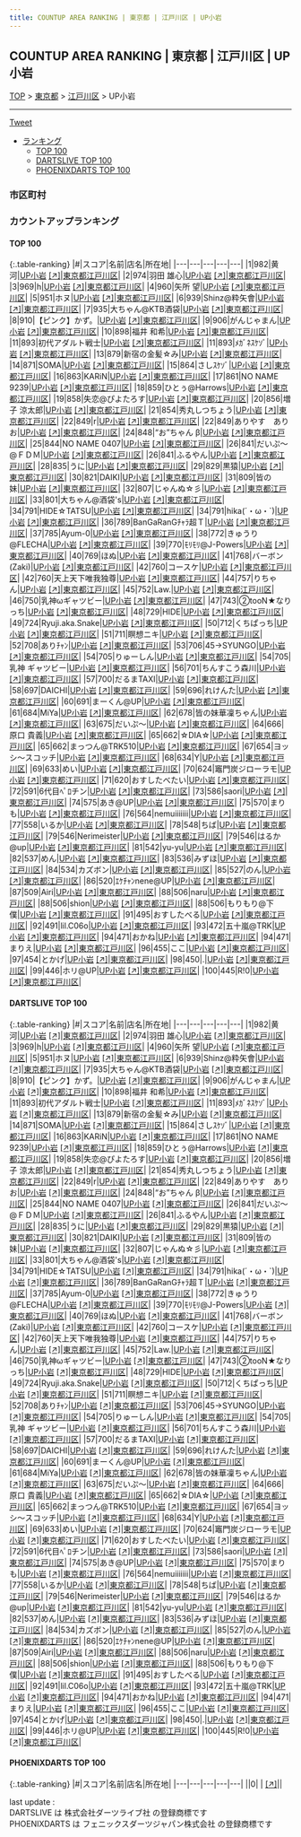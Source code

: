 ```yaml
---
title: COUNTUP AREA RANKING | 東京都 | 江戸川区 | UP小岩
---
```

## COUNTUP AREA RANKING | 東京都 | 江戸川区 | UP小岩

[TOP](/darts/rank/) > [東京都](/darts/rank/東京都/) > [江戸川区](/darts/rank/東京都/江戸川区/) > UP小岩

___

<a href="https://twitter.com/share?ref_src=twsrc%5Etfw" data-text="COUNTUP AREA RANKING | 東京都江戸川区UP小岩" class="twitter-share-button" data-hashtags="DARTSLIVE,PHOENIXDARTS,darts,ダーツ" data-show-count="false">Tweet</a>

* [ランキング](#カウントアップランキング)
    * [TOP 100](#top-100)
    * [DARTSLIVE TOP 100](#dartslive-top-100)
    * [PHOENIXDARTS TOP 100](#phoenixdarts-top-100)

### 市区町村

<ul>

</ul>

### カウントアップランキング

#### TOP 100



{:.table-ranking}
|#|スコア|名前|店名|所在地|
|---|---|---|---|---|
|1|982|<span class="rank-name-dl">黄河</span>|<a href="/darts/rank/shops/9044b447a1e9bbe7b21333aee1bd51e4.html">UP小岩</a> <a href="https://search.dartslive.com/jp/shop/9044b447a1e9bbe7b21333aee1bd51e4">[↗]</a>|<a href="/darts/rank/東京都/江戸川区">東京都江戸川区</a>|
|2|974|<span class="rank-name-dl">羽田 雄心</span>|<a href="/darts/rank/shops/9044b447a1e9bbe7b21333aee1bd51e4.html">UP小岩</a> <a href="https://search.dartslive.com/jp/shop/9044b447a1e9bbe7b21333aee1bd51e4">[↗]</a>|<a href="/darts/rank/東京都/江戸川区">東京都江戸川区</a>|
|3|969|<span class="rank-name-dl">h</span>|<a href="/darts/rank/shops/9044b447a1e9bbe7b21333aee1bd51e4.html">UP小岩</a> <a href="https://search.dartslive.com/jp/shop/9044b447a1e9bbe7b21333aee1bd51e4">[↗]</a>|<a href="/darts/rank/東京都/江戸川区">東京都江戸川区</a>|
|4|960|<span class="rank-name-dl">矢所 望</span>|<a href="/darts/rank/shops/9044b447a1e9bbe7b21333aee1bd51e4.html">UP小岩</a> <a href="https://search.dartslive.com/jp/shop/9044b447a1e9bbe7b21333aee1bd51e4">[↗]</a>|<a href="/darts/rank/東京都/江戸川区">東京都江戸川区</a>|
|5|951|<span class="rank-name-dl">ホヌ</span>|<a href="/darts/rank/shops/9044b447a1e9bbe7b21333aee1bd51e4.html">UP小岩</a> <a href="https://search.dartslive.com/jp/shop/9044b447a1e9bbe7b21333aee1bd51e4">[↗]</a>|<a href="/darts/rank/東京都/江戸川区">東京都江戸川区</a>|
|6|939|<span class="rank-name-dl">Shinz@粋矢會</span>|<a href="/darts/rank/shops/9044b447a1e9bbe7b21333aee1bd51e4.html">UP小岩</a> <a href="https://search.dartslive.com/jp/shop/9044b447a1e9bbe7b21333aee1bd51e4">[↗]</a>|<a href="/darts/rank/東京都/江戸川区">東京都江戸川区</a>|
|7|935|<span class="rank-name-dl">大ちゃん@KTB酒袋</span>|<a href="/darts/rank/shops/9044b447a1e9bbe7b21333aee1bd51e4.html">UP小岩</a> <a href="https://search.dartslive.com/jp/shop/9044b447a1e9bbe7b21333aee1bd51e4">[↗]</a>|<a href="/darts/rank/東京都/江戸川区">東京都江戸川区</a>|
|8|910|<span class="rank-name-dl">【ピンク】かず。</span>|<a href="/darts/rank/shops/9044b447a1e9bbe7b21333aee1bd51e4.html">UP小岩</a> <a href="https://search.dartslive.com/jp/shop/9044b447a1e9bbe7b21333aee1bd51e4">[↗]</a>|<a href="/darts/rank/東京都/江戸川区">東京都江戸川区</a>|
|9|906|<span class="rank-name-dl">がんじゃまん</span>|<a href="/darts/rank/shops/9044b447a1e9bbe7b21333aee1bd51e4.html">UP小岩</a> <a href="https://search.dartslive.com/jp/shop/9044b447a1e9bbe7b21333aee1bd51e4">[↗]</a>|<a href="/darts/rank/東京都/江戸川区">東京都江戸川区</a>|
|10|898|<span class="rank-name-dl">福井 和希</span>|<a href="/darts/rank/shops/9044b447a1e9bbe7b21333aee1bd51e4.html">UP小岩</a> <a href="https://search.dartslive.com/jp/shop/9044b447a1e9bbe7b21333aee1bd51e4">[↗]</a>|<a href="/darts/rank/東京都/江戸川区">東京都江戸川区</a>|
|11|893|<span class="rank-name-dl">初代アダルト戦士</span>|<a href="/darts/rank/shops/9044b447a1e9bbe7b21333aee1bd51e4.html">UP小岩</a> <a href="https://search.dartslive.com/jp/shop/9044b447a1e9bbe7b21333aee1bd51e4">[↗]</a>|<a href="/darts/rank/東京都/江戸川区">東京都江戸川区</a>|
|11|893|<span class="rank-name-dl">ﾒｶﾞﾈｽｹｿﾞ</span>|<a href="/darts/rank/shops/9044b447a1e9bbe7b21333aee1bd51e4.html">UP小岩</a> <a href="https://search.dartslive.com/jp/shop/9044b447a1e9bbe7b21333aee1bd51e4">[↗]</a>|<a href="/darts/rank/東京都/江戸川区">東京都江戸川区</a>|
|13|879|<span class="rank-name-dl">新宿の金髪☆み</span>|<a href="/darts/rank/shops/9044b447a1e9bbe7b21333aee1bd51e4.html">UP小岩</a> <a href="https://search.dartslive.com/jp/shop/9044b447a1e9bbe7b21333aee1bd51e4">[↗]</a>|<a href="/darts/rank/東京都/江戸川区">東京都江戸川区</a>|
|14|871|<span class="rank-name-dl">SOMA</span>|<a href="/darts/rank/shops/9044b447a1e9bbe7b21333aee1bd51e4.html">UP小岩</a> <a href="https://search.dartslive.com/jp/shop/9044b447a1e9bbe7b21333aee1bd51e4">[↗]</a>|<a href="/darts/rank/東京都/江戸川区">東京都江戸川区</a>|
|15|864|<span class="rank-name-dl">さしｽｹｿﾞ</span>|<a href="/darts/rank/shops/9044b447a1e9bbe7b21333aee1bd51e4.html">UP小岩</a> <a href="https://search.dartslive.com/jp/shop/9044b447a1e9bbe7b21333aee1bd51e4">[↗]</a>|<a href="/darts/rank/東京都/江戸川区">東京都江戸川区</a>|
|16|863|<span class="rank-name-dl">KARiN</span>|<a href="/darts/rank/shops/9044b447a1e9bbe7b21333aee1bd51e4.html">UP小岩</a> <a href="https://search.dartslive.com/jp/shop/9044b447a1e9bbe7b21333aee1bd51e4">[↗]</a>|<a href="/darts/rank/東京都/江戸川区">東京都江戸川区</a>|
|17|861|<span class="rank-name-dl">NO NAME 9239</span>|<a href="/darts/rank/shops/9044b447a1e9bbe7b21333aee1bd51e4.html">UP小岩</a> <a href="https://search.dartslive.com/jp/shop/9044b447a1e9bbe7b21333aee1bd51e4">[↗]</a>|<a href="/darts/rank/東京都/江戸川区">東京都江戸川区</a>|
|18|859|<span class="rank-name-dl">ひとぅ@Harrows</span>|<a href="/darts/rank/shops/9044b447a1e9bbe7b21333aee1bd51e4.html">UP小岩</a> <a href="https://search.dartslive.com/jp/shop/9044b447a1e9bbe7b21333aee1bd51e4">[↗]</a>|<a href="/darts/rank/東京都/江戸川区">東京都江戸川区</a>|
|19|858|<span class="rank-name-dl">失恋@ぴよたろす</span>|<a href="/darts/rank/shops/9044b447a1e9bbe7b21333aee1bd51e4.html">UP小岩</a> <a href="https://search.dartslive.com/jp/shop/9044b447a1e9bbe7b21333aee1bd51e4">[↗]</a>|<a href="/darts/rank/東京都/江戸川区">東京都江戸川区</a>|
|20|856|<span class="rank-name-dl">増子 涼太郎</span>|<a href="/darts/rank/shops/9044b447a1e9bbe7b21333aee1bd51e4.html">UP小岩</a> <a href="https://search.dartslive.com/jp/shop/9044b447a1e9bbe7b21333aee1bd51e4">[↗]</a>|<a href="/darts/rank/東京都/江戸川区">東京都江戸川区</a>|
|21|854|<span class="rank-name-dl">秀丸しつちょう</span>|<a href="/darts/rank/shops/9044b447a1e9bbe7b21333aee1bd51e4.html">UP小岩</a> <a href="https://search.dartslive.com/jp/shop/9044b447a1e9bbe7b21333aee1bd51e4">[↗]</a>|<a href="/darts/rank/東京都/江戸川区">東京都江戸川区</a>|
|22|849|<span class="rank-name-dl">r</span>|<a href="/darts/rank/shops/9044b447a1e9bbe7b21333aee1bd51e4.html">UP小岩</a> <a href="https://search.dartslive.com/jp/shop/9044b447a1e9bbe7b21333aee1bd51e4">[↗]</a>|<a href="/darts/rank/東京都/江戸川区">東京都江戸川区</a>|
|22|849|<span class="rank-name-dl">ありやす　ありお</span>|<a href="/darts/rank/shops/9044b447a1e9bbe7b21333aee1bd51e4.html">UP小岩</a> <a href="https://search.dartslive.com/jp/shop/9044b447a1e9bbe7b21333aee1bd51e4">[↗]</a>|<a href="/darts/rank/東京都/江戸川区">東京都江戸川区</a>|
|24|848|<span class="rank-name-dl">“お”ちゃん β</span>|<a href="/darts/rank/shops/9044b447a1e9bbe7b21333aee1bd51e4.html">UP小岩</a> <a href="https://search.dartslive.com/jp/shop/9044b447a1e9bbe7b21333aee1bd51e4">[↗]</a>|<a href="/darts/rank/東京都/江戸川区">東京都江戸川区</a>|
|25|844|<span class="rank-name-dl">NO NAME 0407</span>|<a href="/darts/rank/shops/9044b447a1e9bbe7b21333aee1bd51e4.html">UP小岩</a> <a href="https://search.dartslive.com/jp/shop/9044b447a1e9bbe7b21333aee1bd51e4">[↗]</a>|<a href="/darts/rank/東京都/江戸川区">東京都江戸川区</a>|
|26|841|<span class="rank-name-dl">だいぷ～@ＦＤＭ</span>|<a href="/darts/rank/shops/9044b447a1e9bbe7b21333aee1bd51e4.html">UP小岩</a> <a href="https://search.dartslive.com/jp/shop/9044b447a1e9bbe7b21333aee1bd51e4">[↗]</a>|<a href="/darts/rank/東京都/江戸川区">東京都江戸川区</a>|
|26|841|<span class="rank-name-dl">ふるやん</span>|<a href="/darts/rank/shops/9044b447a1e9bbe7b21333aee1bd51e4.html">UP小岩</a> <a href="https://search.dartslive.com/jp/shop/9044b447a1e9bbe7b21333aee1bd51e4">[↗]</a>|<a href="/darts/rank/東京都/江戸川区">東京都江戸川区</a>|
|28|835|<span class="rank-name-dl">うに</span>|<a href="/darts/rank/shops/9044b447a1e9bbe7b21333aee1bd51e4.html">UP小岩</a> <a href="https://search.dartslive.com/jp/shop/9044b447a1e9bbe7b21333aee1bd51e4">[↗]</a>|<a href="/darts/rank/東京都/江戸川区">東京都江戸川区</a>|
|29|829|<span class="rank-name-dl">黒猿</span>|<a href="/darts/rank/shops/9044b447a1e9bbe7b21333aee1bd51e4.html">UP小岩</a> <a href="https://search.dartslive.com/jp/shop/9044b447a1e9bbe7b21333aee1bd51e4">[↗]</a>|<a href="/darts/rank/東京都/江戸川区">東京都江戸川区</a>|
|30|821|<span class="rank-name-dl">DAIKI</span>|<a href="/darts/rank/shops/9044b447a1e9bbe7b21333aee1bd51e4.html">UP小岩</a> <a href="https://search.dartslive.com/jp/shop/9044b447a1e9bbe7b21333aee1bd51e4">[↗]</a>|<a href="/darts/rank/東京都/江戸川区">東京都江戸川区</a>|
|31|809|<span class="rank-name-dl">皆の妹</span>|<a href="/darts/rank/shops/9044b447a1e9bbe7b21333aee1bd51e4.html">UP小岩</a> <a href="https://search.dartslive.com/jp/shop/9044b447a1e9bbe7b21333aee1bd51e4">[↗]</a>|<a href="/darts/rank/東京都/江戸川区">東京都江戸川区</a>|
|32|807|<span class="rank-name-dl">じゃんぬ☆彡</span>|<a href="/darts/rank/shops/9044b447a1e9bbe7b21333aee1bd51e4.html">UP小岩</a> <a href="https://search.dartslive.com/jp/shop/9044b447a1e9bbe7b21333aee1bd51e4">[↗]</a>|<a href="/darts/rank/東京都/江戸川区">東京都江戸川区</a>|
|33|801|<span class="rank-name-dl">大ちゃん@酒袋&#x27;s</span>|<a href="/darts/rank/shops/9044b447a1e9bbe7b21333aee1bd51e4.html">UP小岩</a> <a href="https://search.dartslive.com/jp/shop/9044b447a1e9bbe7b21333aee1bd51e4">[↗]</a>|<a href="/darts/rank/東京都/江戸川区">東京都江戸川区</a>|
|34|791|<span class="rank-name-dl">HIDE☆TATSU</span>|<a href="/darts/rank/shops/9044b447a1e9bbe7b21333aee1bd51e4.html">UP小岩</a> <a href="https://search.dartslive.com/jp/shop/9044b447a1e9bbe7b21333aee1bd51e4">[↗]</a>|<a href="/darts/rank/東京都/江戸川区">東京都江戸川区</a>|
|34|791|<span class="rank-name-dl">hika(´・ω・`)</span>|<a href="/darts/rank/shops/9044b447a1e9bbe7b21333aee1bd51e4.html">UP小岩</a> <a href="https://search.dartslive.com/jp/shop/9044b447a1e9bbe7b21333aee1bd51e4">[↗]</a>|<a href="/darts/rank/東京都/江戸川区">東京都江戸川区</a>|
|36|789|<span class="rank-name-dl">BanGaRanGﾁｬﾗ超Ｔ</span>|<a href="/darts/rank/shops/9044b447a1e9bbe7b21333aee1bd51e4.html">UP小岩</a> <a href="https://search.dartslive.com/jp/shop/9044b447a1e9bbe7b21333aee1bd51e4">[↗]</a>|<a href="/darts/rank/東京都/江戸川区">東京都江戸川区</a>|
|37|785|<span class="rank-name-dl">Ayum-0</span>|<a href="/darts/rank/shops/9044b447a1e9bbe7b21333aee1bd51e4.html">UP小岩</a> <a href="https://search.dartslive.com/jp/shop/9044b447a1e9bbe7b21333aee1bd51e4">[↗]</a>|<a href="/darts/rank/東京都/江戸川区">東京都江戸川区</a>|
|38|772|<span class="rank-name-dl">きゅうり@FLECHA</span>|<a href="/darts/rank/shops/9044b447a1e9bbe7b21333aee1bd51e4.html">UP小岩</a> <a href="https://search.dartslive.com/jp/shop/9044b447a1e9bbe7b21333aee1bd51e4">[↗]</a>|<a href="/darts/rank/東京都/江戸川区">東京都江戸川区</a>|
|39|770|<span class="rank-name-dl">ﾓﾘﾓﾘ@J-Powers</span>|<a href="/darts/rank/shops/9044b447a1e9bbe7b21333aee1bd51e4.html">UP小岩</a> <a href="https://search.dartslive.com/jp/shop/9044b447a1e9bbe7b21333aee1bd51e4">[↗]</a>|<a href="/darts/rank/東京都/江戸川区">東京都江戸川区</a>|
|40|769|<span class="rank-name-dl">ほぬ</span>|<a href="/darts/rank/shops/9044b447a1e9bbe7b21333aee1bd51e4.html">UP小岩</a> <a href="https://search.dartslive.com/jp/shop/9044b447a1e9bbe7b21333aee1bd51e4">[↗]</a>|<a href="/darts/rank/東京都/江戸川区">東京都江戸川区</a>|
|41|768|<span class="rank-name-dl">バーボン(Zaki)</span>|<a href="/darts/rank/shops/9044b447a1e9bbe7b21333aee1bd51e4.html">UP小岩</a> <a href="https://search.dartslive.com/jp/shop/9044b447a1e9bbe7b21333aee1bd51e4">[↗]</a>|<a href="/darts/rank/東京都/江戸川区">東京都江戸川区</a>|
|42|760|<span class="rank-name-dl">コースケ</span>|<a href="/darts/rank/shops/9044b447a1e9bbe7b21333aee1bd51e4.html">UP小岩</a> <a href="https://search.dartslive.com/jp/shop/9044b447a1e9bbe7b21333aee1bd51e4">[↗]</a>|<a href="/darts/rank/東京都/江戸川区">東京都江戸川区</a>|
|42|760|<span class="rank-name-dl">天上天下唯我独尊</span>|<a href="/darts/rank/shops/9044b447a1e9bbe7b21333aee1bd51e4.html">UP小岩</a> <a href="https://search.dartslive.com/jp/shop/9044b447a1e9bbe7b21333aee1bd51e4">[↗]</a>|<a href="/darts/rank/東京都/江戸川区">東京都江戸川区</a>|
|44|757|<span class="rank-name-dl">りちゃん</span>|<a href="/darts/rank/shops/9044b447a1e9bbe7b21333aee1bd51e4.html">UP小岩</a> <a href="https://search.dartslive.com/jp/shop/9044b447a1e9bbe7b21333aee1bd51e4">[↗]</a>|<a href="/darts/rank/東京都/江戸川区">東京都江戸川区</a>|
|45|752|<span class="rank-name-dl">Law.</span>|<a href="/darts/rank/shops/9044b447a1e9bbe7b21333aee1bd51e4.html">UP小岩</a> <a href="https://search.dartslive.com/jp/shop/9044b447a1e9bbe7b21333aee1bd51e4">[↗]</a>|<a href="/darts/rank/東京都/江戸川区">東京都江戸川区</a>|
|46|750|<span class="rank-name-dl">乳神ωギャツビー</span>|<a href="/darts/rank/shops/9044b447a1e9bbe7b21333aee1bd51e4.html">UP小岩</a> <a href="https://search.dartslive.com/jp/shop/9044b447a1e9bbe7b21333aee1bd51e4">[↗]</a>|<a href="/darts/rank/東京都/江戸川区">東京都江戸川区</a>|
|47|743|<span class="rank-name-dl">②tooN★なりっち</span>|<a href="/darts/rank/shops/9044b447a1e9bbe7b21333aee1bd51e4.html">UP小岩</a> <a href="https://search.dartslive.com/jp/shop/9044b447a1e9bbe7b21333aee1bd51e4">[↗]</a>|<a href="/darts/rank/東京都/江戸川区">東京都江戸川区</a>|
|48|729|<span class="rank-name-dl">HIDE</span>|<a href="/darts/rank/shops/9044b447a1e9bbe7b21333aee1bd51e4.html">UP小岩</a> <a href="https://search.dartslive.com/jp/shop/9044b447a1e9bbe7b21333aee1bd51e4">[↗]</a>|<a href="/darts/rank/東京都/江戸川区">東京都江戸川区</a>|
|49|724|<span class="rank-name-dl">Ryuji.aka.Snake</span>|<a href="/darts/rank/shops/9044b447a1e9bbe7b21333aee1bd51e4.html">UP小岩</a> <a href="https://search.dartslive.com/jp/shop/9044b447a1e9bbe7b21333aee1bd51e4">[↗]</a>|<a href="/darts/rank/東京都/江戸川区">東京都江戸川区</a>|
|50|712|<span class="rank-name-dl">くちぱっち</span>|<a href="/darts/rank/shops/9044b447a1e9bbe7b21333aee1bd51e4.html">UP小岩</a> <a href="https://search.dartslive.com/jp/shop/9044b447a1e9bbe7b21333aee1bd51e4">[↗]</a>|<a href="/darts/rank/東京都/江戸川区">東京都江戸川区</a>|
|51|711|<span class="rank-name-dl">瞑想ニキ</span>|<a href="/darts/rank/shops/9044b447a1e9bbe7b21333aee1bd51e4.html">UP小岩</a> <a href="https://search.dartslive.com/jp/shop/9044b447a1e9bbe7b21333aee1bd51e4">[↗]</a>|<a href="/darts/rank/東京都/江戸川区">東京都江戸川区</a>|
|52|708|<span class="rank-name-dl">ありﾁｬﾝ</span>|<a href="/darts/rank/shops/9044b447a1e9bbe7b21333aee1bd51e4.html">UP小岩</a> <a href="https://search.dartslive.com/jp/shop/9044b447a1e9bbe7b21333aee1bd51e4">[↗]</a>|<a href="/darts/rank/東京都/江戸川区">東京都江戸川区</a>|
|53|706|<span class="rank-name-dl">45→SYUNGO</span>|<a href="/darts/rank/shops/9044b447a1e9bbe7b21333aee1bd51e4.html">UP小岩</a> <a href="https://search.dartslive.com/jp/shop/9044b447a1e9bbe7b21333aee1bd51e4">[↗]</a>|<a href="/darts/rank/東京都/江戸川区">東京都江戸川区</a>|
|54|705|<span class="rank-name-dl">りゅーしん</span>|<a href="/darts/rank/shops/9044b447a1e9bbe7b21333aee1bd51e4.html">UP小岩</a> <a href="https://search.dartslive.com/jp/shop/9044b447a1e9bbe7b21333aee1bd51e4">[↗]</a>|<a href="/darts/rank/東京都/江戸川区">東京都江戸川区</a>|
|54|705|<span class="rank-name-dl">乳神 ギャツビー</span>|<a href="/darts/rank/shops/9044b447a1e9bbe7b21333aee1bd51e4.html">UP小岩</a> <a href="https://search.dartslive.com/jp/shop/9044b447a1e9bbe7b21333aee1bd51e4">[↗]</a>|<a href="/darts/rank/東京都/江戸川区">東京都江戸川区</a>|
|56|701|<span class="rank-name-dl">ちんすこう森川</span>|<a href="/darts/rank/shops/9044b447a1e9bbe7b21333aee1bd51e4.html">UP小岩</a> <a href="https://search.dartslive.com/jp/shop/9044b447a1e9bbe7b21333aee1bd51e4">[↗]</a>|<a href="/darts/rank/東京都/江戸川区">東京都江戸川区</a>|
|57|700|<span class="rank-name-dl">だるまTAXI</span>|<a href="/darts/rank/shops/9044b447a1e9bbe7b21333aee1bd51e4.html">UP小岩</a> <a href="https://search.dartslive.com/jp/shop/9044b447a1e9bbe7b21333aee1bd51e4">[↗]</a>|<a href="/darts/rank/東京都/江戸川区">東京都江戸川区</a>|
|58|697|<span class="rank-name-dl">DAICHI</span>|<a href="/darts/rank/shops/9044b447a1e9bbe7b21333aee1bd51e4.html">UP小岩</a> <a href="https://search.dartslive.com/jp/shop/9044b447a1e9bbe7b21333aee1bd51e4">[↗]</a>|<a href="/darts/rank/東京都/江戸川区">東京都江戸川区</a>|
|59|696|<span class="rank-name-dl">れけんた</span>|<a href="/darts/rank/shops/9044b447a1e9bbe7b21333aee1bd51e4.html">UP小岩</a> <a href="https://search.dartslive.com/jp/shop/9044b447a1e9bbe7b21333aee1bd51e4">[↗]</a>|<a href="/darts/rank/東京都/江戸川区">東京都江戸川区</a>|
|60|691|<span class="rank-name-dl">まーくん@UP</span>|<a href="/darts/rank/shops/9044b447a1e9bbe7b21333aee1bd51e4.html">UP小岩</a> <a href="https://search.dartslive.com/jp/shop/9044b447a1e9bbe7b21333aee1bd51e4">[↗]</a>|<a href="/darts/rank/東京都/江戸川区">東京都江戸川区</a>|
|61|684|<span class="rank-name-dl">MiYa</span>|<a href="/darts/rank/shops/9044b447a1e9bbe7b21333aee1bd51e4.html">UP小岩</a> <a href="https://search.dartslive.com/jp/shop/9044b447a1e9bbe7b21333aee1bd51e4">[↗]</a>|<a href="/darts/rank/東京都/江戸川区">東京都江戸川区</a>|
|62|678|<span class="rank-name-dl">皆の妹華凜ちゃん</span>|<a href="/darts/rank/shops/9044b447a1e9bbe7b21333aee1bd51e4.html">UP小岩</a> <a href="https://search.dartslive.com/jp/shop/9044b447a1e9bbe7b21333aee1bd51e4">[↗]</a>|<a href="/darts/rank/東京都/江戸川区">東京都江戸川区</a>|
|63|675|<span class="rank-name-dl">だいぷ～</span>|<a href="/darts/rank/shops/9044b447a1e9bbe7b21333aee1bd51e4.html">UP小岩</a> <a href="https://search.dartslive.com/jp/shop/9044b447a1e9bbe7b21333aee1bd51e4">[↗]</a>|<a href="/darts/rank/東京都/江戸川区">東京都江戸川区</a>|
|64|666|<span class="rank-name-dl">原口 貴義</span>|<a href="/darts/rank/shops/9044b447a1e9bbe7b21333aee1bd51e4.html">UP小岩</a> <a href="https://search.dartslive.com/jp/shop/9044b447a1e9bbe7b21333aee1bd51e4">[↗]</a>|<a href="/darts/rank/東京都/江戸川区">東京都江戸川区</a>|
|65|662|<span class="rank-name-dl">☆DIA☆</span>|<a href="/darts/rank/shops/9044b447a1e9bbe7b21333aee1bd51e4.html">UP小岩</a> <a href="https://search.dartslive.com/jp/shop/9044b447a1e9bbe7b21333aee1bd51e4">[↗]</a>|<a href="/darts/rank/東京都/江戸川区">東京都江戸川区</a>|
|65|662|<span class="rank-name-dl">まっつん@TRK510</span>|<a href="/darts/rank/shops/9044b447a1e9bbe7b21333aee1bd51e4.html">UP小岩</a> <a href="https://search.dartslive.com/jp/shop/9044b447a1e9bbe7b21333aee1bd51e4">[↗]</a>|<a href="/darts/rank/東京都/江戸川区">東京都江戸川区</a>|
|67|654|<span class="rank-name-dl">ヨッシ〜スコッチ</span>|<a href="/darts/rank/shops/9044b447a1e9bbe7b21333aee1bd51e4.html">UP小岩</a> <a href="https://search.dartslive.com/jp/shop/9044b447a1e9bbe7b21333aee1bd51e4">[↗]</a>|<a href="/darts/rank/東京都/江戸川区">東京都江戸川区</a>|
|68|634|<span class="rank-name-dl">Y</span>|<a href="/darts/rank/shops/9044b447a1e9bbe7b21333aee1bd51e4.html">UP小岩</a> <a href="https://search.dartslive.com/jp/shop/9044b447a1e9bbe7b21333aee1bd51e4">[↗]</a>|<a href="/darts/rank/東京都/江戸川区">東京都江戸川区</a>|
|69|633|<span class="rank-name-dl">めい</span>|<a href="/darts/rank/shops/9044b447a1e9bbe7b21333aee1bd51e4.html">UP小岩</a> <a href="https://search.dartslive.com/jp/shop/9044b447a1e9bbe7b21333aee1bd51e4">[↗]</a>|<a href="/darts/rank/東京都/江戸川区">東京都江戸川区</a>|
|70|624|<span class="rank-name-dl">竈門炭ジローラモ</span>|<a href="/darts/rank/shops/9044b447a1e9bbe7b21333aee1bd51e4.html">UP小岩</a> <a href="https://search.dartslive.com/jp/shop/9044b447a1e9bbe7b21333aee1bd51e4">[↗]</a>|<a href="/darts/rank/東京都/江戸川区">東京都江戸川区</a>|
|71|620|<span class="rank-name-dl">おすしたべたい</span>|<a href="/darts/rank/shops/9044b447a1e9bbe7b21333aee1bd51e4.html">UP小岩</a> <a href="https://search.dartslive.com/jp/shop/9044b447a1e9bbe7b21333aee1bd51e4">[↗]</a>|<a href="/darts/rank/東京都/江戸川区">東京都江戸川区</a>|
|72|591|<span class="rank-name-dl">6代目ﾍﾟﾛチン</span>|<a href="/darts/rank/shops/9044b447a1e9bbe7b21333aee1bd51e4.html">UP小岩</a> <a href="https://search.dartslive.com/jp/shop/9044b447a1e9bbe7b21333aee1bd51e4">[↗]</a>|<a href="/darts/rank/東京都/江戸川区">東京都江戸川区</a>|
|73|586|<span class="rank-name-dl">saori</span>|<a href="/darts/rank/shops/9044b447a1e9bbe7b21333aee1bd51e4.html">UP小岩</a> <a href="https://search.dartslive.com/jp/shop/9044b447a1e9bbe7b21333aee1bd51e4">[↗]</a>|<a href="/darts/rank/東京都/江戸川区">東京都江戸川区</a>|
|74|575|<span class="rank-name-dl">あき@UP</span>|<a href="/darts/rank/shops/9044b447a1e9bbe7b21333aee1bd51e4.html">UP小岩</a> <a href="https://search.dartslive.com/jp/shop/9044b447a1e9bbe7b21333aee1bd51e4">[↗]</a>|<a href="/darts/rank/東京都/江戸川区">東京都江戸川区</a>|
|75|570|<span class="rank-name-dl">まりも</span>|<a href="/darts/rank/shops/9044b447a1e9bbe7b21333aee1bd51e4.html">UP小岩</a> <a href="https://search.dartslive.com/jp/shop/9044b447a1e9bbe7b21333aee1bd51e4">[↗]</a>|<a href="/darts/rank/東京都/江戸川区">東京都江戸川区</a>|
|76|564|<span class="rank-name-dl">nemuiiiiiii</span>|<a href="/darts/rank/shops/9044b447a1e9bbe7b21333aee1bd51e4.html">UP小岩</a> <a href="https://search.dartslive.com/jp/shop/9044b447a1e9bbe7b21333aee1bd51e4">[↗]</a>|<a href="/darts/rank/東京都/江戸川区">東京都江戸川区</a>|
|77|558|<span class="rank-name-dl">いるか</span>|<a href="/darts/rank/shops/9044b447a1e9bbe7b21333aee1bd51e4.html">UP小岩</a> <a href="https://search.dartslive.com/jp/shop/9044b447a1e9bbe7b21333aee1bd51e4">[↗]</a>|<a href="/darts/rank/東京都/江戸川区">東京都江戸川区</a>|
|78|548|<span class="rank-name-dl">ちば</span>|<a href="/darts/rank/shops/9044b447a1e9bbe7b21333aee1bd51e4.html">UP小岩</a> <a href="https://search.dartslive.com/jp/shop/9044b447a1e9bbe7b21333aee1bd51e4">[↗]</a>|<a href="/darts/rank/東京都/江戸川区">東京都江戸川区</a>|
|79|546|<span class="rank-name-dl">Nerimeister</span>|<a href="/darts/rank/shops/9044b447a1e9bbe7b21333aee1bd51e4.html">UP小岩</a> <a href="https://search.dartslive.com/jp/shop/9044b447a1e9bbe7b21333aee1bd51e4">[↗]</a>|<a href="/darts/rank/東京都/江戸川区">東京都江戸川区</a>|
|79|546|<span class="rank-name-dl">はるか@up</span>|<a href="/darts/rank/shops/9044b447a1e9bbe7b21333aee1bd51e4.html">UP小岩</a> <a href="https://search.dartslive.com/jp/shop/9044b447a1e9bbe7b21333aee1bd51e4">[↗]</a>|<a href="/darts/rank/東京都/江戸川区">東京都江戸川区</a>|
|81|542|<span class="rank-name-dl">yu-yu</span>|<a href="/darts/rank/shops/9044b447a1e9bbe7b21333aee1bd51e4.html">UP小岩</a> <a href="https://search.dartslive.com/jp/shop/9044b447a1e9bbe7b21333aee1bd51e4">[↗]</a>|<a href="/darts/rank/東京都/江戸川区">東京都江戸川区</a>|
|82|537|<span class="rank-name-dl">めん</span>|<a href="/darts/rank/shops/9044b447a1e9bbe7b21333aee1bd51e4.html">UP小岩</a> <a href="https://search.dartslive.com/jp/shop/9044b447a1e9bbe7b21333aee1bd51e4">[↗]</a>|<a href="/darts/rank/東京都/江戸川区">東京都江戸川区</a>|
|83|536|<span class="rank-name-dl">みずほ</span>|<a href="/darts/rank/shops/9044b447a1e9bbe7b21333aee1bd51e4.html">UP小岩</a> <a href="https://search.dartslive.com/jp/shop/9044b447a1e9bbe7b21333aee1bd51e4">[↗]</a>|<a href="/darts/rank/東京都/江戸川区">東京都江戸川区</a>|
|84|534|<span class="rank-name-dl">カズボン</span>|<a href="/darts/rank/shops/9044b447a1e9bbe7b21333aee1bd51e4.html">UP小岩</a> <a href="https://search.dartslive.com/jp/shop/9044b447a1e9bbe7b21333aee1bd51e4">[↗]</a>|<a href="/darts/rank/東京都/江戸川区">東京都江戸川区</a>|
|85|527|<span class="rank-name-dl">のん</span>|<a href="/darts/rank/shops/9044b447a1e9bbe7b21333aee1bd51e4.html">UP小岩</a> <a href="https://search.dartslive.com/jp/shop/9044b447a1e9bbe7b21333aee1bd51e4">[↗]</a>|<a href="/darts/rank/東京都/江戸川区">東京都江戸川区</a>|
|86|520|<span class="rank-name-dl">ｴｹﾁｬﾝnene@UP</span>|<a href="/darts/rank/shops/9044b447a1e9bbe7b21333aee1bd51e4.html">UP小岩</a> <a href="https://search.dartslive.com/jp/shop/9044b447a1e9bbe7b21333aee1bd51e4">[↗]</a>|<a href="/darts/rank/東京都/江戸川区">東京都江戸川区</a>|
|87|509|<span class="rank-name-dl">Airi</span>|<a href="/darts/rank/shops/9044b447a1e9bbe7b21333aee1bd51e4.html">UP小岩</a> <a href="https://search.dartslive.com/jp/shop/9044b447a1e9bbe7b21333aee1bd51e4">[↗]</a>|<a href="/darts/rank/東京都/江戸川区">東京都江戸川区</a>|
|88|506|<span class="rank-name-dl">naru</span>|<a href="/darts/rank/shops/9044b447a1e9bbe7b21333aee1bd51e4.html">UP小岩</a> <a href="https://search.dartslive.com/jp/shop/9044b447a1e9bbe7b21333aee1bd51e4">[↗]</a>|<a href="/darts/rank/東京都/江戸川区">東京都江戸川区</a>|
|88|506|<span class="rank-name-dl">shion</span>|<a href="/darts/rank/shops/9044b447a1e9bbe7b21333aee1bd51e4.html">UP小岩</a> <a href="https://search.dartslive.com/jp/shop/9044b447a1e9bbe7b21333aee1bd51e4">[↗]</a>|<a href="/darts/rank/東京都/江戸川区">東京都江戸川区</a>|
|88|506|<span class="rank-name-dl">もりもり@下僕</span>|<a href="/darts/rank/shops/9044b447a1e9bbe7b21333aee1bd51e4.html">UP小岩</a> <a href="https://search.dartslive.com/jp/shop/9044b447a1e9bbe7b21333aee1bd51e4">[↗]</a>|<a href="/darts/rank/東京都/江戸川区">東京都江戸川区</a>|
|91|495|<span class="rank-name-dl">おすしたべる</span>|<a href="/darts/rank/shops/9044b447a1e9bbe7b21333aee1bd51e4.html">UP小岩</a> <a href="https://search.dartslive.com/jp/shop/9044b447a1e9bbe7b21333aee1bd51e4">[↗]</a>|<a href="/darts/rank/東京都/江戸川区">東京都江戸川区</a>|
|92|491|<span class="rank-name-dl">lil.C06o</span>|<a href="/darts/rank/shops/9044b447a1e9bbe7b21333aee1bd51e4.html">UP小岩</a> <a href="https://search.dartslive.com/jp/shop/9044b447a1e9bbe7b21333aee1bd51e4">[↗]</a>|<a href="/darts/rank/東京都/江戸川区">東京都江戸川区</a>|
|93|472|<span class="rank-name-dl">五十嵐@TRK</span>|<a href="/darts/rank/shops/9044b447a1e9bbe7b21333aee1bd51e4.html">UP小岩</a> <a href="https://search.dartslive.com/jp/shop/9044b447a1e9bbe7b21333aee1bd51e4">[↗]</a>|<a href="/darts/rank/東京都/江戸川区">東京都江戸川区</a>|
|94|471|<span class="rank-name-dl">おかね</span>|<a href="/darts/rank/shops/9044b447a1e9bbe7b21333aee1bd51e4.html">UP小岩</a> <a href="https://search.dartslive.com/jp/shop/9044b447a1e9bbe7b21333aee1bd51e4">[↗]</a>|<a href="/darts/rank/東京都/江戸川区">東京都江戸川区</a>|
|94|471|<span class="rank-name-dl">まりえ</span>|<a href="/darts/rank/shops/9044b447a1e9bbe7b21333aee1bd51e4.html">UP小岩</a> <a href="https://search.dartslive.com/jp/shop/9044b447a1e9bbe7b21333aee1bd51e4">[↗]</a>|<a href="/darts/rank/東京都/江戸川区">東京都江戸川区</a>|
|96|455|<span class="rank-name-dl">ここ</span>|<a href="/darts/rank/shops/9044b447a1e9bbe7b21333aee1bd51e4.html">UP小岩</a> <a href="https://search.dartslive.com/jp/shop/9044b447a1e9bbe7b21333aee1bd51e4">[↗]</a>|<a href="/darts/rank/東京都/江戸川区">東京都江戸川区</a>|
|97|454|<span class="rank-name-dl">とかげ</span>|<a href="/darts/rank/shops/9044b447a1e9bbe7b21333aee1bd51e4.html">UP小岩</a> <a href="https://search.dartslive.com/jp/shop/9044b447a1e9bbe7b21333aee1bd51e4">[↗]</a>|<a href="/darts/rank/東京都/江戸川区">東京都江戸川区</a>|
|98|450|<span class="rank-name-dl">.</span>|<a href="/darts/rank/shops/9044b447a1e9bbe7b21333aee1bd51e4.html">UP小岩</a> <a href="https://search.dartslive.com/jp/shop/9044b447a1e9bbe7b21333aee1bd51e4">[↗]</a>|<a href="/darts/rank/東京都/江戸川区">東京都江戸川区</a>|
|99|446|<span class="rank-name-dl">ホリ@UP</span>|<a href="/darts/rank/shops/9044b447a1e9bbe7b21333aee1bd51e4.html">UP小岩</a> <a href="https://search.dartslive.com/jp/shop/9044b447a1e9bbe7b21333aee1bd51e4">[↗]</a>|<a href="/darts/rank/東京都/江戸川区">東京都江戸川区</a>|
|100|445|<span class="rank-name-dl">R!0</span>|<a href="/darts/rank/shops/9044b447a1e9bbe7b21333aee1bd51e4.html">UP小岩</a> <a href="https://search.dartslive.com/jp/shop/9044b447a1e9bbe7b21333aee1bd51e4">[↗]</a>|<a href="/darts/rank/東京都/江戸川区">東京都江戸川区</a>|


#### DARTSLIVE TOP 100



{:.table-ranking}
|#|スコア|名前|店名|所在地|
|---|---|---|---|---|
|1|982|<span class="rank-name-dl">黄河</span>|<a href="/darts/rank/shops/9044b447a1e9bbe7b21333aee1bd51e4.html">UP小岩</a> <a href="https://search.dartslive.com/jp/shop/9044b447a1e9bbe7b21333aee1bd51e4">[↗]</a>|<a href="/darts/rank/東京都/江戸川区">東京都江戸川区</a>|
|2|974|<span class="rank-name-dl">羽田 雄心</span>|<a href="/darts/rank/shops/9044b447a1e9bbe7b21333aee1bd51e4.html">UP小岩</a> <a href="https://search.dartslive.com/jp/shop/9044b447a1e9bbe7b21333aee1bd51e4">[↗]</a>|<a href="/darts/rank/東京都/江戸川区">東京都江戸川区</a>|
|3|969|<span class="rank-name-dl">h</span>|<a href="/darts/rank/shops/9044b447a1e9bbe7b21333aee1bd51e4.html">UP小岩</a> <a href="https://search.dartslive.com/jp/shop/9044b447a1e9bbe7b21333aee1bd51e4">[↗]</a>|<a href="/darts/rank/東京都/江戸川区">東京都江戸川区</a>|
|4|960|<span class="rank-name-dl">矢所 望</span>|<a href="/darts/rank/shops/9044b447a1e9bbe7b21333aee1bd51e4.html">UP小岩</a> <a href="https://search.dartslive.com/jp/shop/9044b447a1e9bbe7b21333aee1bd51e4">[↗]</a>|<a href="/darts/rank/東京都/江戸川区">東京都江戸川区</a>|
|5|951|<span class="rank-name-dl">ホヌ</span>|<a href="/darts/rank/shops/9044b447a1e9bbe7b21333aee1bd51e4.html">UP小岩</a> <a href="https://search.dartslive.com/jp/shop/9044b447a1e9bbe7b21333aee1bd51e4">[↗]</a>|<a href="/darts/rank/東京都/江戸川区">東京都江戸川区</a>|
|6|939|<span class="rank-name-dl">Shinz@粋矢會</span>|<a href="/darts/rank/shops/9044b447a1e9bbe7b21333aee1bd51e4.html">UP小岩</a> <a href="https://search.dartslive.com/jp/shop/9044b447a1e9bbe7b21333aee1bd51e4">[↗]</a>|<a href="/darts/rank/東京都/江戸川区">東京都江戸川区</a>|
|7|935|<span class="rank-name-dl">大ちゃん@KTB酒袋</span>|<a href="/darts/rank/shops/9044b447a1e9bbe7b21333aee1bd51e4.html">UP小岩</a> <a href="https://search.dartslive.com/jp/shop/9044b447a1e9bbe7b21333aee1bd51e4">[↗]</a>|<a href="/darts/rank/東京都/江戸川区">東京都江戸川区</a>|
|8|910|<span class="rank-name-dl">【ピンク】かず。</span>|<a href="/darts/rank/shops/9044b447a1e9bbe7b21333aee1bd51e4.html">UP小岩</a> <a href="https://search.dartslive.com/jp/shop/9044b447a1e9bbe7b21333aee1bd51e4">[↗]</a>|<a href="/darts/rank/東京都/江戸川区">東京都江戸川区</a>|
|9|906|<span class="rank-name-dl">がんじゃまん</span>|<a href="/darts/rank/shops/9044b447a1e9bbe7b21333aee1bd51e4.html">UP小岩</a> <a href="https://search.dartslive.com/jp/shop/9044b447a1e9bbe7b21333aee1bd51e4">[↗]</a>|<a href="/darts/rank/東京都/江戸川区">東京都江戸川区</a>|
|10|898|<span class="rank-name-dl">福井 和希</span>|<a href="/darts/rank/shops/9044b447a1e9bbe7b21333aee1bd51e4.html">UP小岩</a> <a href="https://search.dartslive.com/jp/shop/9044b447a1e9bbe7b21333aee1bd51e4">[↗]</a>|<a href="/darts/rank/東京都/江戸川区">東京都江戸川区</a>|
|11|893|<span class="rank-name-dl">初代アダルト戦士</span>|<a href="/darts/rank/shops/9044b447a1e9bbe7b21333aee1bd51e4.html">UP小岩</a> <a href="https://search.dartslive.com/jp/shop/9044b447a1e9bbe7b21333aee1bd51e4">[↗]</a>|<a href="/darts/rank/東京都/江戸川区">東京都江戸川区</a>|
|11|893|<span class="rank-name-dl">ﾒｶﾞﾈｽｹｿﾞ</span>|<a href="/darts/rank/shops/9044b447a1e9bbe7b21333aee1bd51e4.html">UP小岩</a> <a href="https://search.dartslive.com/jp/shop/9044b447a1e9bbe7b21333aee1bd51e4">[↗]</a>|<a href="/darts/rank/東京都/江戸川区">東京都江戸川区</a>|
|13|879|<span class="rank-name-dl">新宿の金髪☆み</span>|<a href="/darts/rank/shops/9044b447a1e9bbe7b21333aee1bd51e4.html">UP小岩</a> <a href="https://search.dartslive.com/jp/shop/9044b447a1e9bbe7b21333aee1bd51e4">[↗]</a>|<a href="/darts/rank/東京都/江戸川区">東京都江戸川区</a>|
|14|871|<span class="rank-name-dl">SOMA</span>|<a href="/darts/rank/shops/9044b447a1e9bbe7b21333aee1bd51e4.html">UP小岩</a> <a href="https://search.dartslive.com/jp/shop/9044b447a1e9bbe7b21333aee1bd51e4">[↗]</a>|<a href="/darts/rank/東京都/江戸川区">東京都江戸川区</a>|
|15|864|<span class="rank-name-dl">さしｽｹｿﾞ</span>|<a href="/darts/rank/shops/9044b447a1e9bbe7b21333aee1bd51e4.html">UP小岩</a> <a href="https://search.dartslive.com/jp/shop/9044b447a1e9bbe7b21333aee1bd51e4">[↗]</a>|<a href="/darts/rank/東京都/江戸川区">東京都江戸川区</a>|
|16|863|<span class="rank-name-dl">KARiN</span>|<a href="/darts/rank/shops/9044b447a1e9bbe7b21333aee1bd51e4.html">UP小岩</a> <a href="https://search.dartslive.com/jp/shop/9044b447a1e9bbe7b21333aee1bd51e4">[↗]</a>|<a href="/darts/rank/東京都/江戸川区">東京都江戸川区</a>|
|17|861|<span class="rank-name-dl">NO NAME 9239</span>|<a href="/darts/rank/shops/9044b447a1e9bbe7b21333aee1bd51e4.html">UP小岩</a> <a href="https://search.dartslive.com/jp/shop/9044b447a1e9bbe7b21333aee1bd51e4">[↗]</a>|<a href="/darts/rank/東京都/江戸川区">東京都江戸川区</a>|
|18|859|<span class="rank-name-dl">ひとぅ@Harrows</span>|<a href="/darts/rank/shops/9044b447a1e9bbe7b21333aee1bd51e4.html">UP小岩</a> <a href="https://search.dartslive.com/jp/shop/9044b447a1e9bbe7b21333aee1bd51e4">[↗]</a>|<a href="/darts/rank/東京都/江戸川区">東京都江戸川区</a>|
|19|858|<span class="rank-name-dl">失恋@ぴよたろす</span>|<a href="/darts/rank/shops/9044b447a1e9bbe7b21333aee1bd51e4.html">UP小岩</a> <a href="https://search.dartslive.com/jp/shop/9044b447a1e9bbe7b21333aee1bd51e4">[↗]</a>|<a href="/darts/rank/東京都/江戸川区">東京都江戸川区</a>|
|20|856|<span class="rank-name-dl">増子 涼太郎</span>|<a href="/darts/rank/shops/9044b447a1e9bbe7b21333aee1bd51e4.html">UP小岩</a> <a href="https://search.dartslive.com/jp/shop/9044b447a1e9bbe7b21333aee1bd51e4">[↗]</a>|<a href="/darts/rank/東京都/江戸川区">東京都江戸川区</a>|
|21|854|<span class="rank-name-dl">秀丸しつちょう</span>|<a href="/darts/rank/shops/9044b447a1e9bbe7b21333aee1bd51e4.html">UP小岩</a> <a href="https://search.dartslive.com/jp/shop/9044b447a1e9bbe7b21333aee1bd51e4">[↗]</a>|<a href="/darts/rank/東京都/江戸川区">東京都江戸川区</a>|
|22|849|<span class="rank-name-dl">r</span>|<a href="/darts/rank/shops/9044b447a1e9bbe7b21333aee1bd51e4.html">UP小岩</a> <a href="https://search.dartslive.com/jp/shop/9044b447a1e9bbe7b21333aee1bd51e4">[↗]</a>|<a href="/darts/rank/東京都/江戸川区">東京都江戸川区</a>|
|22|849|<span class="rank-name-dl">ありやす　ありお</span>|<a href="/darts/rank/shops/9044b447a1e9bbe7b21333aee1bd51e4.html">UP小岩</a> <a href="https://search.dartslive.com/jp/shop/9044b447a1e9bbe7b21333aee1bd51e4">[↗]</a>|<a href="/darts/rank/東京都/江戸川区">東京都江戸川区</a>|
|24|848|<span class="rank-name-dl">“お”ちゃん β</span>|<a href="/darts/rank/shops/9044b447a1e9bbe7b21333aee1bd51e4.html">UP小岩</a> <a href="https://search.dartslive.com/jp/shop/9044b447a1e9bbe7b21333aee1bd51e4">[↗]</a>|<a href="/darts/rank/東京都/江戸川区">東京都江戸川区</a>|
|25|844|<span class="rank-name-dl">NO NAME 0407</span>|<a href="/darts/rank/shops/9044b447a1e9bbe7b21333aee1bd51e4.html">UP小岩</a> <a href="https://search.dartslive.com/jp/shop/9044b447a1e9bbe7b21333aee1bd51e4">[↗]</a>|<a href="/darts/rank/東京都/江戸川区">東京都江戸川区</a>|
|26|841|<span class="rank-name-dl">だいぷ～@ＦＤＭ</span>|<a href="/darts/rank/shops/9044b447a1e9bbe7b21333aee1bd51e4.html">UP小岩</a> <a href="https://search.dartslive.com/jp/shop/9044b447a1e9bbe7b21333aee1bd51e4">[↗]</a>|<a href="/darts/rank/東京都/江戸川区">東京都江戸川区</a>|
|26|841|<span class="rank-name-dl">ふるやん</span>|<a href="/darts/rank/shops/9044b447a1e9bbe7b21333aee1bd51e4.html">UP小岩</a> <a href="https://search.dartslive.com/jp/shop/9044b447a1e9bbe7b21333aee1bd51e4">[↗]</a>|<a href="/darts/rank/東京都/江戸川区">東京都江戸川区</a>|
|28|835|<span class="rank-name-dl">うに</span>|<a href="/darts/rank/shops/9044b447a1e9bbe7b21333aee1bd51e4.html">UP小岩</a> <a href="https://search.dartslive.com/jp/shop/9044b447a1e9bbe7b21333aee1bd51e4">[↗]</a>|<a href="/darts/rank/東京都/江戸川区">東京都江戸川区</a>|
|29|829|<span class="rank-name-dl">黒猿</span>|<a href="/darts/rank/shops/9044b447a1e9bbe7b21333aee1bd51e4.html">UP小岩</a> <a href="https://search.dartslive.com/jp/shop/9044b447a1e9bbe7b21333aee1bd51e4">[↗]</a>|<a href="/darts/rank/東京都/江戸川区">東京都江戸川区</a>|
|30|821|<span class="rank-name-dl">DAIKI</span>|<a href="/darts/rank/shops/9044b447a1e9bbe7b21333aee1bd51e4.html">UP小岩</a> <a href="https://search.dartslive.com/jp/shop/9044b447a1e9bbe7b21333aee1bd51e4">[↗]</a>|<a href="/darts/rank/東京都/江戸川区">東京都江戸川区</a>|
|31|809|<span class="rank-name-dl">皆の妹</span>|<a href="/darts/rank/shops/9044b447a1e9bbe7b21333aee1bd51e4.html">UP小岩</a> <a href="https://search.dartslive.com/jp/shop/9044b447a1e9bbe7b21333aee1bd51e4">[↗]</a>|<a href="/darts/rank/東京都/江戸川区">東京都江戸川区</a>|
|32|807|<span class="rank-name-dl">じゃんぬ☆彡</span>|<a href="/darts/rank/shops/9044b447a1e9bbe7b21333aee1bd51e4.html">UP小岩</a> <a href="https://search.dartslive.com/jp/shop/9044b447a1e9bbe7b21333aee1bd51e4">[↗]</a>|<a href="/darts/rank/東京都/江戸川区">東京都江戸川区</a>|
|33|801|<span class="rank-name-dl">大ちゃん@酒袋&#x27;s</span>|<a href="/darts/rank/shops/9044b447a1e9bbe7b21333aee1bd51e4.html">UP小岩</a> <a href="https://search.dartslive.com/jp/shop/9044b447a1e9bbe7b21333aee1bd51e4">[↗]</a>|<a href="/darts/rank/東京都/江戸川区">東京都江戸川区</a>|
|34|791|<span class="rank-name-dl">HIDE☆TATSU</span>|<a href="/darts/rank/shops/9044b447a1e9bbe7b21333aee1bd51e4.html">UP小岩</a> <a href="https://search.dartslive.com/jp/shop/9044b447a1e9bbe7b21333aee1bd51e4">[↗]</a>|<a href="/darts/rank/東京都/江戸川区">東京都江戸川区</a>|
|34|791|<span class="rank-name-dl">hika(´・ω・`)</span>|<a href="/darts/rank/shops/9044b447a1e9bbe7b21333aee1bd51e4.html">UP小岩</a> <a href="https://search.dartslive.com/jp/shop/9044b447a1e9bbe7b21333aee1bd51e4">[↗]</a>|<a href="/darts/rank/東京都/江戸川区">東京都江戸川区</a>|
|36|789|<span class="rank-name-dl">BanGaRanGﾁｬﾗ超Ｔ</span>|<a href="/darts/rank/shops/9044b447a1e9bbe7b21333aee1bd51e4.html">UP小岩</a> <a href="https://search.dartslive.com/jp/shop/9044b447a1e9bbe7b21333aee1bd51e4">[↗]</a>|<a href="/darts/rank/東京都/江戸川区">東京都江戸川区</a>|
|37|785|<span class="rank-name-dl">Ayum-0</span>|<a href="/darts/rank/shops/9044b447a1e9bbe7b21333aee1bd51e4.html">UP小岩</a> <a href="https://search.dartslive.com/jp/shop/9044b447a1e9bbe7b21333aee1bd51e4">[↗]</a>|<a href="/darts/rank/東京都/江戸川区">東京都江戸川区</a>|
|38|772|<span class="rank-name-dl">きゅうり@FLECHA</span>|<a href="/darts/rank/shops/9044b447a1e9bbe7b21333aee1bd51e4.html">UP小岩</a> <a href="https://search.dartslive.com/jp/shop/9044b447a1e9bbe7b21333aee1bd51e4">[↗]</a>|<a href="/darts/rank/東京都/江戸川区">東京都江戸川区</a>|
|39|770|<span class="rank-name-dl">ﾓﾘﾓﾘ@J-Powers</span>|<a href="/darts/rank/shops/9044b447a1e9bbe7b21333aee1bd51e4.html">UP小岩</a> <a href="https://search.dartslive.com/jp/shop/9044b447a1e9bbe7b21333aee1bd51e4">[↗]</a>|<a href="/darts/rank/東京都/江戸川区">東京都江戸川区</a>|
|40|769|<span class="rank-name-dl">ほぬ</span>|<a href="/darts/rank/shops/9044b447a1e9bbe7b21333aee1bd51e4.html">UP小岩</a> <a href="https://search.dartslive.com/jp/shop/9044b447a1e9bbe7b21333aee1bd51e4">[↗]</a>|<a href="/darts/rank/東京都/江戸川区">東京都江戸川区</a>|
|41|768|<span class="rank-name-dl">バーボン(Zaki)</span>|<a href="/darts/rank/shops/9044b447a1e9bbe7b21333aee1bd51e4.html">UP小岩</a> <a href="https://search.dartslive.com/jp/shop/9044b447a1e9bbe7b21333aee1bd51e4">[↗]</a>|<a href="/darts/rank/東京都/江戸川区">東京都江戸川区</a>|
|42|760|<span class="rank-name-dl">コースケ</span>|<a href="/darts/rank/shops/9044b447a1e9bbe7b21333aee1bd51e4.html">UP小岩</a> <a href="https://search.dartslive.com/jp/shop/9044b447a1e9bbe7b21333aee1bd51e4">[↗]</a>|<a href="/darts/rank/東京都/江戸川区">東京都江戸川区</a>|
|42|760|<span class="rank-name-dl">天上天下唯我独尊</span>|<a href="/darts/rank/shops/9044b447a1e9bbe7b21333aee1bd51e4.html">UP小岩</a> <a href="https://search.dartslive.com/jp/shop/9044b447a1e9bbe7b21333aee1bd51e4">[↗]</a>|<a href="/darts/rank/東京都/江戸川区">東京都江戸川区</a>|
|44|757|<span class="rank-name-dl">りちゃん</span>|<a href="/darts/rank/shops/9044b447a1e9bbe7b21333aee1bd51e4.html">UP小岩</a> <a href="https://search.dartslive.com/jp/shop/9044b447a1e9bbe7b21333aee1bd51e4">[↗]</a>|<a href="/darts/rank/東京都/江戸川区">東京都江戸川区</a>|
|45|752|<span class="rank-name-dl">Law.</span>|<a href="/darts/rank/shops/9044b447a1e9bbe7b21333aee1bd51e4.html">UP小岩</a> <a href="https://search.dartslive.com/jp/shop/9044b447a1e9bbe7b21333aee1bd51e4">[↗]</a>|<a href="/darts/rank/東京都/江戸川区">東京都江戸川区</a>|
|46|750|<span class="rank-name-dl">乳神ωギャツビー</span>|<a href="/darts/rank/shops/9044b447a1e9bbe7b21333aee1bd51e4.html">UP小岩</a> <a href="https://search.dartslive.com/jp/shop/9044b447a1e9bbe7b21333aee1bd51e4">[↗]</a>|<a href="/darts/rank/東京都/江戸川区">東京都江戸川区</a>|
|47|743|<span class="rank-name-dl">②tooN★なりっち</span>|<a href="/darts/rank/shops/9044b447a1e9bbe7b21333aee1bd51e4.html">UP小岩</a> <a href="https://search.dartslive.com/jp/shop/9044b447a1e9bbe7b21333aee1bd51e4">[↗]</a>|<a href="/darts/rank/東京都/江戸川区">東京都江戸川区</a>|
|48|729|<span class="rank-name-dl">HIDE</span>|<a href="/darts/rank/shops/9044b447a1e9bbe7b21333aee1bd51e4.html">UP小岩</a> <a href="https://search.dartslive.com/jp/shop/9044b447a1e9bbe7b21333aee1bd51e4">[↗]</a>|<a href="/darts/rank/東京都/江戸川区">東京都江戸川区</a>|
|49|724|<span class="rank-name-dl">Ryuji.aka.Snake</span>|<a href="/darts/rank/shops/9044b447a1e9bbe7b21333aee1bd51e4.html">UP小岩</a> <a href="https://search.dartslive.com/jp/shop/9044b447a1e9bbe7b21333aee1bd51e4">[↗]</a>|<a href="/darts/rank/東京都/江戸川区">東京都江戸川区</a>|
|50|712|<span class="rank-name-dl">くちぱっち</span>|<a href="/darts/rank/shops/9044b447a1e9bbe7b21333aee1bd51e4.html">UP小岩</a> <a href="https://search.dartslive.com/jp/shop/9044b447a1e9bbe7b21333aee1bd51e4">[↗]</a>|<a href="/darts/rank/東京都/江戸川区">東京都江戸川区</a>|
|51|711|<span class="rank-name-dl">瞑想ニキ</span>|<a href="/darts/rank/shops/9044b447a1e9bbe7b21333aee1bd51e4.html">UP小岩</a> <a href="https://search.dartslive.com/jp/shop/9044b447a1e9bbe7b21333aee1bd51e4">[↗]</a>|<a href="/darts/rank/東京都/江戸川区">東京都江戸川区</a>|
|52|708|<span class="rank-name-dl">ありﾁｬﾝ</span>|<a href="/darts/rank/shops/9044b447a1e9bbe7b21333aee1bd51e4.html">UP小岩</a> <a href="https://search.dartslive.com/jp/shop/9044b447a1e9bbe7b21333aee1bd51e4">[↗]</a>|<a href="/darts/rank/東京都/江戸川区">東京都江戸川区</a>|
|53|706|<span class="rank-name-dl">45→SYUNGO</span>|<a href="/darts/rank/shops/9044b447a1e9bbe7b21333aee1bd51e4.html">UP小岩</a> <a href="https://search.dartslive.com/jp/shop/9044b447a1e9bbe7b21333aee1bd51e4">[↗]</a>|<a href="/darts/rank/東京都/江戸川区">東京都江戸川区</a>|
|54|705|<span class="rank-name-dl">りゅーしん</span>|<a href="/darts/rank/shops/9044b447a1e9bbe7b21333aee1bd51e4.html">UP小岩</a> <a href="https://search.dartslive.com/jp/shop/9044b447a1e9bbe7b21333aee1bd51e4">[↗]</a>|<a href="/darts/rank/東京都/江戸川区">東京都江戸川区</a>|
|54|705|<span class="rank-name-dl">乳神 ギャツビー</span>|<a href="/darts/rank/shops/9044b447a1e9bbe7b21333aee1bd51e4.html">UP小岩</a> <a href="https://search.dartslive.com/jp/shop/9044b447a1e9bbe7b21333aee1bd51e4">[↗]</a>|<a href="/darts/rank/東京都/江戸川区">東京都江戸川区</a>|
|56|701|<span class="rank-name-dl">ちんすこう森川</span>|<a href="/darts/rank/shops/9044b447a1e9bbe7b21333aee1bd51e4.html">UP小岩</a> <a href="https://search.dartslive.com/jp/shop/9044b447a1e9bbe7b21333aee1bd51e4">[↗]</a>|<a href="/darts/rank/東京都/江戸川区">東京都江戸川区</a>|
|57|700|<span class="rank-name-dl">だるまTAXI</span>|<a href="/darts/rank/shops/9044b447a1e9bbe7b21333aee1bd51e4.html">UP小岩</a> <a href="https://search.dartslive.com/jp/shop/9044b447a1e9bbe7b21333aee1bd51e4">[↗]</a>|<a href="/darts/rank/東京都/江戸川区">東京都江戸川区</a>|
|58|697|<span class="rank-name-dl">DAICHI</span>|<a href="/darts/rank/shops/9044b447a1e9bbe7b21333aee1bd51e4.html">UP小岩</a> <a href="https://search.dartslive.com/jp/shop/9044b447a1e9bbe7b21333aee1bd51e4">[↗]</a>|<a href="/darts/rank/東京都/江戸川区">東京都江戸川区</a>|
|59|696|<span class="rank-name-dl">れけんた</span>|<a href="/darts/rank/shops/9044b447a1e9bbe7b21333aee1bd51e4.html">UP小岩</a> <a href="https://search.dartslive.com/jp/shop/9044b447a1e9bbe7b21333aee1bd51e4">[↗]</a>|<a href="/darts/rank/東京都/江戸川区">東京都江戸川区</a>|
|60|691|<span class="rank-name-dl">まーくん@UP</span>|<a href="/darts/rank/shops/9044b447a1e9bbe7b21333aee1bd51e4.html">UP小岩</a> <a href="https://search.dartslive.com/jp/shop/9044b447a1e9bbe7b21333aee1bd51e4">[↗]</a>|<a href="/darts/rank/東京都/江戸川区">東京都江戸川区</a>|
|61|684|<span class="rank-name-dl">MiYa</span>|<a href="/darts/rank/shops/9044b447a1e9bbe7b21333aee1bd51e4.html">UP小岩</a> <a href="https://search.dartslive.com/jp/shop/9044b447a1e9bbe7b21333aee1bd51e4">[↗]</a>|<a href="/darts/rank/東京都/江戸川区">東京都江戸川区</a>|
|62|678|<span class="rank-name-dl">皆の妹華凜ちゃん</span>|<a href="/darts/rank/shops/9044b447a1e9bbe7b21333aee1bd51e4.html">UP小岩</a> <a href="https://search.dartslive.com/jp/shop/9044b447a1e9bbe7b21333aee1bd51e4">[↗]</a>|<a href="/darts/rank/東京都/江戸川区">東京都江戸川区</a>|
|63|675|<span class="rank-name-dl">だいぷ～</span>|<a href="/darts/rank/shops/9044b447a1e9bbe7b21333aee1bd51e4.html">UP小岩</a> <a href="https://search.dartslive.com/jp/shop/9044b447a1e9bbe7b21333aee1bd51e4">[↗]</a>|<a href="/darts/rank/東京都/江戸川区">東京都江戸川区</a>|
|64|666|<span class="rank-name-dl">原口 貴義</span>|<a href="/darts/rank/shops/9044b447a1e9bbe7b21333aee1bd51e4.html">UP小岩</a> <a href="https://search.dartslive.com/jp/shop/9044b447a1e9bbe7b21333aee1bd51e4">[↗]</a>|<a href="/darts/rank/東京都/江戸川区">東京都江戸川区</a>|
|65|662|<span class="rank-name-dl">☆DIA☆</span>|<a href="/darts/rank/shops/9044b447a1e9bbe7b21333aee1bd51e4.html">UP小岩</a> <a href="https://search.dartslive.com/jp/shop/9044b447a1e9bbe7b21333aee1bd51e4">[↗]</a>|<a href="/darts/rank/東京都/江戸川区">東京都江戸川区</a>|
|65|662|<span class="rank-name-dl">まっつん@TRK510</span>|<a href="/darts/rank/shops/9044b447a1e9bbe7b21333aee1bd51e4.html">UP小岩</a> <a href="https://search.dartslive.com/jp/shop/9044b447a1e9bbe7b21333aee1bd51e4">[↗]</a>|<a href="/darts/rank/東京都/江戸川区">東京都江戸川区</a>|
|67|654|<span class="rank-name-dl">ヨッシ〜スコッチ</span>|<a href="/darts/rank/shops/9044b447a1e9bbe7b21333aee1bd51e4.html">UP小岩</a> <a href="https://search.dartslive.com/jp/shop/9044b447a1e9bbe7b21333aee1bd51e4">[↗]</a>|<a href="/darts/rank/東京都/江戸川区">東京都江戸川区</a>|
|68|634|<span class="rank-name-dl">Y</span>|<a href="/darts/rank/shops/9044b447a1e9bbe7b21333aee1bd51e4.html">UP小岩</a> <a href="https://search.dartslive.com/jp/shop/9044b447a1e9bbe7b21333aee1bd51e4">[↗]</a>|<a href="/darts/rank/東京都/江戸川区">東京都江戸川区</a>|
|69|633|<span class="rank-name-dl">めい</span>|<a href="/darts/rank/shops/9044b447a1e9bbe7b21333aee1bd51e4.html">UP小岩</a> <a href="https://search.dartslive.com/jp/shop/9044b447a1e9bbe7b21333aee1bd51e4">[↗]</a>|<a href="/darts/rank/東京都/江戸川区">東京都江戸川区</a>|
|70|624|<span class="rank-name-dl">竈門炭ジローラモ</span>|<a href="/darts/rank/shops/9044b447a1e9bbe7b21333aee1bd51e4.html">UP小岩</a> <a href="https://search.dartslive.com/jp/shop/9044b447a1e9bbe7b21333aee1bd51e4">[↗]</a>|<a href="/darts/rank/東京都/江戸川区">東京都江戸川区</a>|
|71|620|<span class="rank-name-dl">おすしたべたい</span>|<a href="/darts/rank/shops/9044b447a1e9bbe7b21333aee1bd51e4.html">UP小岩</a> <a href="https://search.dartslive.com/jp/shop/9044b447a1e9bbe7b21333aee1bd51e4">[↗]</a>|<a href="/darts/rank/東京都/江戸川区">東京都江戸川区</a>|
|72|591|<span class="rank-name-dl">6代目ﾍﾟﾛチン</span>|<a href="/darts/rank/shops/9044b447a1e9bbe7b21333aee1bd51e4.html">UP小岩</a> <a href="https://search.dartslive.com/jp/shop/9044b447a1e9bbe7b21333aee1bd51e4">[↗]</a>|<a href="/darts/rank/東京都/江戸川区">東京都江戸川区</a>|
|73|586|<span class="rank-name-dl">saori</span>|<a href="/darts/rank/shops/9044b447a1e9bbe7b21333aee1bd51e4.html">UP小岩</a> <a href="https://search.dartslive.com/jp/shop/9044b447a1e9bbe7b21333aee1bd51e4">[↗]</a>|<a href="/darts/rank/東京都/江戸川区">東京都江戸川区</a>|
|74|575|<span class="rank-name-dl">あき@UP</span>|<a href="/darts/rank/shops/9044b447a1e9bbe7b21333aee1bd51e4.html">UP小岩</a> <a href="https://search.dartslive.com/jp/shop/9044b447a1e9bbe7b21333aee1bd51e4">[↗]</a>|<a href="/darts/rank/東京都/江戸川区">東京都江戸川区</a>|
|75|570|<span class="rank-name-dl">まりも</span>|<a href="/darts/rank/shops/9044b447a1e9bbe7b21333aee1bd51e4.html">UP小岩</a> <a href="https://search.dartslive.com/jp/shop/9044b447a1e9bbe7b21333aee1bd51e4">[↗]</a>|<a href="/darts/rank/東京都/江戸川区">東京都江戸川区</a>|
|76|564|<span class="rank-name-dl">nemuiiiiiii</span>|<a href="/darts/rank/shops/9044b447a1e9bbe7b21333aee1bd51e4.html">UP小岩</a> <a href="https://search.dartslive.com/jp/shop/9044b447a1e9bbe7b21333aee1bd51e4">[↗]</a>|<a href="/darts/rank/東京都/江戸川区">東京都江戸川区</a>|
|77|558|<span class="rank-name-dl">いるか</span>|<a href="/darts/rank/shops/9044b447a1e9bbe7b21333aee1bd51e4.html">UP小岩</a> <a href="https://search.dartslive.com/jp/shop/9044b447a1e9bbe7b21333aee1bd51e4">[↗]</a>|<a href="/darts/rank/東京都/江戸川区">東京都江戸川区</a>|
|78|548|<span class="rank-name-dl">ちば</span>|<a href="/darts/rank/shops/9044b447a1e9bbe7b21333aee1bd51e4.html">UP小岩</a> <a href="https://search.dartslive.com/jp/shop/9044b447a1e9bbe7b21333aee1bd51e4">[↗]</a>|<a href="/darts/rank/東京都/江戸川区">東京都江戸川区</a>|
|79|546|<span class="rank-name-dl">Nerimeister</span>|<a href="/darts/rank/shops/9044b447a1e9bbe7b21333aee1bd51e4.html">UP小岩</a> <a href="https://search.dartslive.com/jp/shop/9044b447a1e9bbe7b21333aee1bd51e4">[↗]</a>|<a href="/darts/rank/東京都/江戸川区">東京都江戸川区</a>|
|79|546|<span class="rank-name-dl">はるか@up</span>|<a href="/darts/rank/shops/9044b447a1e9bbe7b21333aee1bd51e4.html">UP小岩</a> <a href="https://search.dartslive.com/jp/shop/9044b447a1e9bbe7b21333aee1bd51e4">[↗]</a>|<a href="/darts/rank/東京都/江戸川区">東京都江戸川区</a>|
|81|542|<span class="rank-name-dl">yu-yu</span>|<a href="/darts/rank/shops/9044b447a1e9bbe7b21333aee1bd51e4.html">UP小岩</a> <a href="https://search.dartslive.com/jp/shop/9044b447a1e9bbe7b21333aee1bd51e4">[↗]</a>|<a href="/darts/rank/東京都/江戸川区">東京都江戸川区</a>|
|82|537|<span class="rank-name-dl">めん</span>|<a href="/darts/rank/shops/9044b447a1e9bbe7b21333aee1bd51e4.html">UP小岩</a> <a href="https://search.dartslive.com/jp/shop/9044b447a1e9bbe7b21333aee1bd51e4">[↗]</a>|<a href="/darts/rank/東京都/江戸川区">東京都江戸川区</a>|
|83|536|<span class="rank-name-dl">みずほ</span>|<a href="/darts/rank/shops/9044b447a1e9bbe7b21333aee1bd51e4.html">UP小岩</a> <a href="https://search.dartslive.com/jp/shop/9044b447a1e9bbe7b21333aee1bd51e4">[↗]</a>|<a href="/darts/rank/東京都/江戸川区">東京都江戸川区</a>|
|84|534|<span class="rank-name-dl">カズボン</span>|<a href="/darts/rank/shops/9044b447a1e9bbe7b21333aee1bd51e4.html">UP小岩</a> <a href="https://search.dartslive.com/jp/shop/9044b447a1e9bbe7b21333aee1bd51e4">[↗]</a>|<a href="/darts/rank/東京都/江戸川区">東京都江戸川区</a>|
|85|527|<span class="rank-name-dl">のん</span>|<a href="/darts/rank/shops/9044b447a1e9bbe7b21333aee1bd51e4.html">UP小岩</a> <a href="https://search.dartslive.com/jp/shop/9044b447a1e9bbe7b21333aee1bd51e4">[↗]</a>|<a href="/darts/rank/東京都/江戸川区">東京都江戸川区</a>|
|86|520|<span class="rank-name-dl">ｴｹﾁｬﾝnene@UP</span>|<a href="/darts/rank/shops/9044b447a1e9bbe7b21333aee1bd51e4.html">UP小岩</a> <a href="https://search.dartslive.com/jp/shop/9044b447a1e9bbe7b21333aee1bd51e4">[↗]</a>|<a href="/darts/rank/東京都/江戸川区">東京都江戸川区</a>|
|87|509|<span class="rank-name-dl">Airi</span>|<a href="/darts/rank/shops/9044b447a1e9bbe7b21333aee1bd51e4.html">UP小岩</a> <a href="https://search.dartslive.com/jp/shop/9044b447a1e9bbe7b21333aee1bd51e4">[↗]</a>|<a href="/darts/rank/東京都/江戸川区">東京都江戸川区</a>|
|88|506|<span class="rank-name-dl">naru</span>|<a href="/darts/rank/shops/9044b447a1e9bbe7b21333aee1bd51e4.html">UP小岩</a> <a href="https://search.dartslive.com/jp/shop/9044b447a1e9bbe7b21333aee1bd51e4">[↗]</a>|<a href="/darts/rank/東京都/江戸川区">東京都江戸川区</a>|
|88|506|<span class="rank-name-dl">shion</span>|<a href="/darts/rank/shops/9044b447a1e9bbe7b21333aee1bd51e4.html">UP小岩</a> <a href="https://search.dartslive.com/jp/shop/9044b447a1e9bbe7b21333aee1bd51e4">[↗]</a>|<a href="/darts/rank/東京都/江戸川区">東京都江戸川区</a>|
|88|506|<span class="rank-name-dl">もりもり@下僕</span>|<a href="/darts/rank/shops/9044b447a1e9bbe7b21333aee1bd51e4.html">UP小岩</a> <a href="https://search.dartslive.com/jp/shop/9044b447a1e9bbe7b21333aee1bd51e4">[↗]</a>|<a href="/darts/rank/東京都/江戸川区">東京都江戸川区</a>|
|91|495|<span class="rank-name-dl">おすしたべる</span>|<a href="/darts/rank/shops/9044b447a1e9bbe7b21333aee1bd51e4.html">UP小岩</a> <a href="https://search.dartslive.com/jp/shop/9044b447a1e9bbe7b21333aee1bd51e4">[↗]</a>|<a href="/darts/rank/東京都/江戸川区">東京都江戸川区</a>|
|92|491|<span class="rank-name-dl">lil.C06o</span>|<a href="/darts/rank/shops/9044b447a1e9bbe7b21333aee1bd51e4.html">UP小岩</a> <a href="https://search.dartslive.com/jp/shop/9044b447a1e9bbe7b21333aee1bd51e4">[↗]</a>|<a href="/darts/rank/東京都/江戸川区">東京都江戸川区</a>|
|93|472|<span class="rank-name-dl">五十嵐@TRK</span>|<a href="/darts/rank/shops/9044b447a1e9bbe7b21333aee1bd51e4.html">UP小岩</a> <a href="https://search.dartslive.com/jp/shop/9044b447a1e9bbe7b21333aee1bd51e4">[↗]</a>|<a href="/darts/rank/東京都/江戸川区">東京都江戸川区</a>|
|94|471|<span class="rank-name-dl">おかね</span>|<a href="/darts/rank/shops/9044b447a1e9bbe7b21333aee1bd51e4.html">UP小岩</a> <a href="https://search.dartslive.com/jp/shop/9044b447a1e9bbe7b21333aee1bd51e4">[↗]</a>|<a href="/darts/rank/東京都/江戸川区">東京都江戸川区</a>|
|94|471|<span class="rank-name-dl">まりえ</span>|<a href="/darts/rank/shops/9044b447a1e9bbe7b21333aee1bd51e4.html">UP小岩</a> <a href="https://search.dartslive.com/jp/shop/9044b447a1e9bbe7b21333aee1bd51e4">[↗]</a>|<a href="/darts/rank/東京都/江戸川区">東京都江戸川区</a>|
|96|455|<span class="rank-name-dl">ここ</span>|<a href="/darts/rank/shops/9044b447a1e9bbe7b21333aee1bd51e4.html">UP小岩</a> <a href="https://search.dartslive.com/jp/shop/9044b447a1e9bbe7b21333aee1bd51e4">[↗]</a>|<a href="/darts/rank/東京都/江戸川区">東京都江戸川区</a>|
|97|454|<span class="rank-name-dl">とかげ</span>|<a href="/darts/rank/shops/9044b447a1e9bbe7b21333aee1bd51e4.html">UP小岩</a> <a href="https://search.dartslive.com/jp/shop/9044b447a1e9bbe7b21333aee1bd51e4">[↗]</a>|<a href="/darts/rank/東京都/江戸川区">東京都江戸川区</a>|
|98|450|<span class="rank-name-dl">.</span>|<a href="/darts/rank/shops/9044b447a1e9bbe7b21333aee1bd51e4.html">UP小岩</a> <a href="https://search.dartslive.com/jp/shop/9044b447a1e9bbe7b21333aee1bd51e4">[↗]</a>|<a href="/darts/rank/東京都/江戸川区">東京都江戸川区</a>|
|99|446|<span class="rank-name-dl">ホリ@UP</span>|<a href="/darts/rank/shops/9044b447a1e9bbe7b21333aee1bd51e4.html">UP小岩</a> <a href="https://search.dartslive.com/jp/shop/9044b447a1e9bbe7b21333aee1bd51e4">[↗]</a>|<a href="/darts/rank/東京都/江戸川区">東京都江戸川区</a>|
|100|445|<span class="rank-name-dl">R!0</span>|<a href="/darts/rank/shops/9044b447a1e9bbe7b21333aee1bd51e4.html">UP小岩</a> <a href="https://search.dartslive.com/jp/shop/9044b447a1e9bbe7b21333aee1bd51e4">[↗]</a>|<a href="/darts/rank/東京都/江戸川区">東京都江戸川区</a>|


#### PHOENIXDARTS TOP 100



{:.table-ranking}
|#|スコア|名前|店名|所在地|
|---|---|---|---|---|
||0|<span class="rank-name-dl"> </span>|<a href="/darts/rank/shops/.html"></a> <a href="">[↗]</a>|<a href="/darts/rank//"></a>|


<div class="footer border-top border-gray-light mt-5 pt-3 text-right text-gray">
    last update : <span style="font-weight: italic" id="foot_last_modified"></span><br />
    DARTSLIVE は 株式会社ダーツライブ社 の登録商標です<br />
    PHOENIXDARTS は フェニックスダーツジャパン株式会社 の登録商標です<br />
</div>

<script src="https://cdnjs.cloudflare.com/ajax/libs/jquery.tablesorter/2.31.3/js/jquery.tablesorter.min.js" integrity="sha512-qzgd5cYSZcosqpzpn7zF2ZId8f/8CHmFKZ8j7mU4OUXTNRd5g+ZHBPsgKEwoqxCtdQvExE5LprwwPAgoicguNg==" crossorigin="anonymous" referrerpolicy="no-referrer"></script>
<link rel="stylesheet" href="https://cdnjs.cloudflare.com/ajax/libs/jquery.tablesorter/2.31.3/css/theme.default.min.css" integrity="sha512-wghhOJkjQX0Lh3NSWvNKeZ0ZpNn+SPVXX1Qyc9OCaogADktxrBiBdKGDoqVUOyhStvMBmJQ8ZdMHiR3wuEq8+w==" crossorigin="anonymous" referrerpolicy="no-referrer" />
<script>
$(function() {
    $(".table-ranking").tablesorter({sortList:[[0, 0]]});
    $("#foot_last_modified").text(formatDate(new Date(document.lastModified), 'yyyy-MM-dd HH:mm:ss'));
});
</script>

<script async src="https://platform.twitter.com/widgets.js" charset="utf-8"></script>